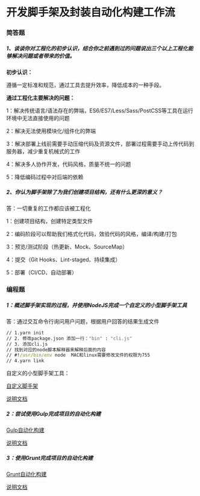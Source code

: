 # 开发脚手架及封装自动化构建工作流

### 简答题

##### 1、谈谈你对工程化的初步认识，结合你之前遇到过的问题说出三个以上工程化能够解决问题或者带来的价值。



**初步认识：**

遵循一定标准和规范，通过工具去提升效率，降低成本的一种手段。



**通过工程化主要解决的问题：**

1：解决传统语言/语法存在的弊端，ES6/ES7/Less/Sass/PostCSS等工具在运行环境中无法直接使用的问题

2：解决无法使用模块化/组件化的弊端

3：解决部署上线前需要手动压缩代码及资源文件，部署过程需要手动上传代码到服务器，减少重复机械式的工作

4：解决多人协作开发，代码风格，质量不统一的问题

5：降低编码过程中对后端的依赖



##### 2、你认为脚手架除了为我们创建项目结构，还有什么更深的意义？

答：一切重复的工作都应该被工程化

1：创建项目结构，创建特定类型文件

2：编码阶段可以帮助我们格式化代码，效验代码的风格，编译/构建/打包

3：预览/测试阶段（热更新、Mock、SourceMap）

4：提交（Git Hooks、Lint-staged、持续集成）

5：部署（CI/CD、自动部署）



### 编程题

##### 1：概述脚手架实现的过程，并使用NodeJS完成一个自定义的小型脚手架工具

答：通过交互命令行询问用户问题，根据用户回答的结果生成文件

```cmd
// 1.yarn init
// 2. 修改package.json 添加一行："bin" : "cli.js"
// 3. 添加cli.js
// 找到对应的node脚本解释器来解释后面的内容
// #!/usr/bin/env node  MAC和linux需要修改文件的权限为755 
// 4.yarn link
```

自定义的小型脚手架工具：

[自定义脚手架](https://github.com/xiazanzhang/fed-e-task-02-01/blob/master/code/sample-scaffolding/bin/cli.js)

[说明文档](https://github.com/xiazanzhang/fed-e-task-02-01/blob/master/code/sample-scaffolding/README.md)



##### 2：尝试使用Gulp完成项目的自动化构建

[Gulp自动化构建](https://github.com/xiazanzhang/fed-e-task-02-01/blob/master/code/pages-boilerplate-gulp/gulpfile.js)

[说明文档](https://github.com/xiazanzhang/fed-e-task-02-01/blob/master/code/pages-boilerplate-gulp/README2.md)



##### 3：使用Grunt完成项目的自动化构建

[Grunt自动化构建](https://github.com/xiazanzhang/fed-e-task-02-01/blob/master/code/grunt-sample/gruntfile.js)

[说明文档](https://github.com/xiazanzhang/fed-e-task-02-01/blob/master/code/grunt-sample/README.md)